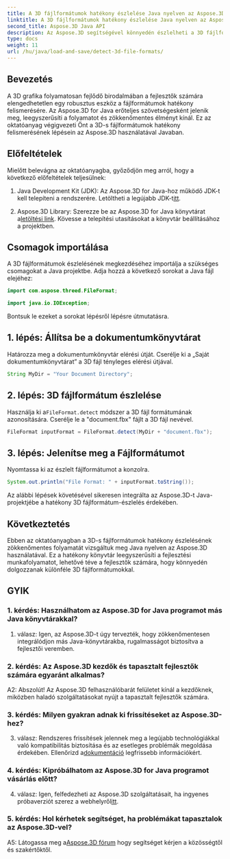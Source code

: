```yaml
---
title: A 3D fájlformátumok hatékony észlelése Java nyelven az Aspose.3D segítségével
linktitle: A 3D fájlformátumok hatékony észlelése Java nyelven az Aspose.3D segítségével
second_title: Aspose.3D Java API
description: Az Aspose.3D segítségével könnyedén észlelheti a 3D fájlformátumokat Java nyelven. Egyszerűsítse fejlesztési folyamatát ezzel a hatékony könyvtárral.
type: docs
weight: 11
url: /hu/java/load-and-save/detect-3d-file-formats/
---
```

## Bevezetés

A 3D grafika folyamatosan fejlődő birodalmában a fejlesztők számára elengedhetetlen egy robusztus eszköz a fájlformátumok hatékony felismerésére. Az Aspose.3D for Java erőteljes szövetségesként jelenik meg, leegyszerűsíti a folyamatot és zökkenőmentes élményt kínál. Ez az oktatóanyag végigvezeti Önt a 3D-s fájlformátumok hatékony felismerésének lépésein az Aspose.3D használatával Javaban.

## Előfeltételek

Mielőtt belevágna az oktatóanyagba, győződjön meg arról, hogy a következő előfeltételek teljesülnek:

1. Java Development Kit (JDK): Az Aspose.3D for Java-hoz működő JDK-t kell telepíteni a rendszerére. Letöltheti a legújabb JDK-t[itt](https://www.oracle.com/java/technologies/javase-downloads.html).

2.  Aspose.3D Library: Szerezze be az Aspose.3D for Java könyvtárat a[letöltési link](https://releases.aspose.com/3d/java/). Kövesse a telepítési utasításokat a könyvtár beállításához a projektben.

## Csomagok importálása

A 3D fájlformátumok észlelésének megkezdéséhez importálja a szükséges csomagokat a Java projektbe. Adja hozzá a következő sorokat a Java fájl elejéhez:

```java
import com.aspose.threed.FileFormat;

import java.io.IOException;
```

Bontsuk le ezeket a sorokat lépésről lépésre útmutatásra.

## 1. lépés: Állítsa be a dokumentumkönyvtárat

Határozza meg a dokumentumkönyvtár elérési útját. Cserélje ki a „Saját dokumentumkönyvtárat” a 3D fájl tényleges elérési útjával.

```java
String MyDir = "Your Document Directory";
```

## 2. lépés: 3D fájlformátum észlelése

 Használja ki a`FileFormat.detect` módszer a 3D fájl formátumának azonosítására. Cserélje le a "document.fbx" fájlt a 3D fájl nevével.

```java
FileFormat inputFormat = FileFormat.detect(MyDir + "document.fbx");
```

## 3. lépés: Jelenítse meg a Fájlformátumot

Nyomtassa ki az észlelt fájlformátumot a konzolra.

```java
System.out.println("File Format: " + inputFormat.toString());
```

Az alábbi lépések követésével sikeresen integrálta az Aspose.3D-t Java-projektjébe a hatékony 3D fájlformátum-észlelés érdekében.

## Következtetés

Ebben az oktatóanyagban a 3D-s fájlformátumok hatékony észlelésének zökkenőmentes folyamatát vizsgáltuk meg Java nyelven az Aspose.3D használatával. Ez a hatékony könyvtár leegyszerűsíti a fejlesztési munkafolyamatot, lehetővé téve a fejlesztők számára, hogy könnyedén dolgozzanak különféle 3D fájlformátumokkal.

## GYIK

### 1. kérdés: Használhatom az Aspose.3D for Java programot más Java könyvtárakkal?

1. válasz: Igen, az Aspose.3D-t úgy tervezték, hogy zökkenőmentesen integrálódjon más Java-könyvtárakba, rugalmasságot biztosítva a fejlesztői veremben.

### 2. kérdés: Az Aspose.3D kezdők és tapasztalt fejlesztők számára egyaránt alkalmas?

A2: Abszolút! Az Aspose.3D felhasználóbarát felületet kínál a kezdőknek, miközben haladó szolgáltatásokat nyújt a tapasztalt fejlesztők számára.

### 3. kérdés: Milyen gyakran adnak ki frissítéseket az Aspose.3D-hez?

 3. válasz: Rendszeres frissítések jelennek meg a legújabb technológiákkal való kompatibilitás biztosítása és az esetleges problémák megoldása érdekében. Ellenőrizd a[dokumentáció](https://reference.aspose.com/3d/java/) legfrissebb információkért.

### 4. kérdés: Kipróbálhatom az Aspose.3D for Java programot vásárlás előtt?

 4. válasz: Igen, felfedezheti az Aspose.3D szolgáltatásait, ha ingyenes próbaverziót szerez a webhelyről[itt](https://releases.aspose.com/).

### 5. kérdés: Hol kérhetek segítséget, ha problémákat tapasztalok az Aspose.3D-vel?

 A5: Látogassa meg a[Aspose.3D fórum](https://forum.aspose.com/c/3d/18) hogy segítséget kérjen a közösségtől és szakértőktől.